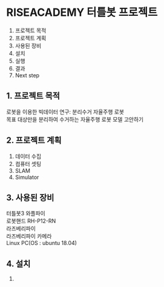 # RISEACADEMY 터틀봇 프로젝트
1. 프로젝트 목적
2. 프로젝트 계획
3. 사용된 장비
4. 설치
5. 실행
6. 결과
7. Next step

## 1. 프로젝트 목적
  로봇을 이용한 빅데이터 연구: 분리수거 자율주행 로봇  
  목표 대상만을 분리하여 수거하는 자율주행 로봇 모델 고안하기  

## 2. 프로젝트 계획
  1. 데이터 수집
  2. 컴퓨터 셋팅
  3. SLAM
  4. Simulator
  
## 3. 사용된 장비
터틀봇3 와플파이  
로봇핸드 RH-P12-RN  
라즈베리파이  
라즈베리파이 카메라  
Linux PC(OS : ubuntu 18.04)  

## 4. 설치
1. 
